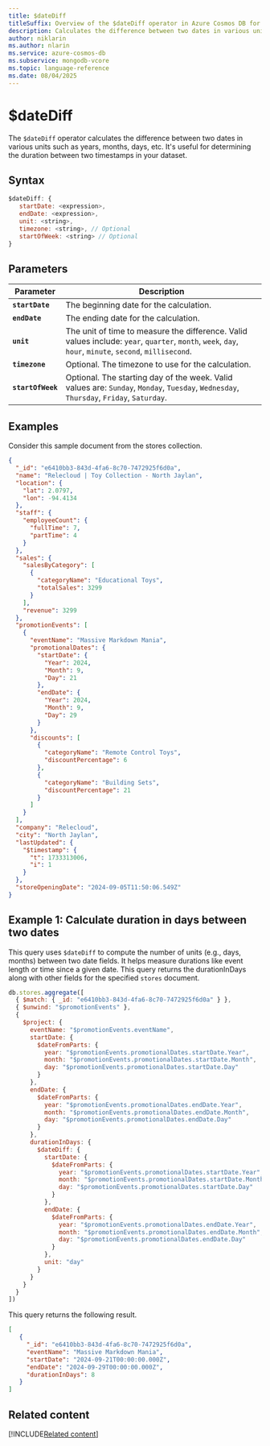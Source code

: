 ```yaml
--- 
title: $dateDiff
titleSuffix: Overview of the $dateDiff operator in Azure Cosmos DB for MongoDB (vCore)
description: Calculates the difference between two dates in various units such as years, months, days, etc.
author: niklarin
ms.author: nlarin
ms.service: azure-cosmos-db
ms.subservice: mongodb-vcore
ms.topic: language-reference
ms.date: 08/04/2025
---
```


# $dateDiff

The `$dateDiff` operator calculates the difference between two dates in various units such as years, months, days, etc. It's useful for determining the duration between two timestamps in your dataset.

## Syntax

```javascript
$dateDiff: {
   startDate: <expression>,
   endDate: <expression>,
   unit: <string>,
   timezone: <string>, // Optional
   startOfWeek: <string> // Optional
}
```

## Parameters

| Parameter | Description |
| --- | --- |
| **`startDate`**| The beginning date for the calculation.|
| **`endDate`**| The ending date for the calculation.|
| **`unit`**| The unit of time to measure the difference. Valid values include: `year`, `quarter`, `month`, `week`, `day`, `hour`, `minute`, `second`, `millisecond`.|
| **`timezone`**| Optional. The timezone to use for the calculation.|
| **`startOfWeek`**| Optional. The starting day of the week. Valid values are: `Sunday`, `Monday`, `Tuesday`, `Wednesday`, `Thursday`, `Friday`, `Saturday`.|

## Examples

Consider this sample document from the stores collection.

```json
{
  "_id": "e6410bb3-843d-4fa6-8c70-7472925f6d0a",
  "name": "Relecloud | Toy Collection - North Jaylan",
  "location": {
    "lat": 2.0797,
    "lon": -94.4134
  },
  "staff": {
    "employeeCount": {
      "fullTime": 7,
      "partTime": 4
    }
  },
  "sales": {
    "salesByCategory": [
      {
        "categoryName": "Educational Toys",
        "totalSales": 3299
      }
    ],
    "revenue": 3299
  },
  "promotionEvents": [
    {
      "eventName": "Massive Markdown Mania",
      "promotionalDates": {
        "startDate": {
          "Year": 2024,
          "Month": 9,
          "Day": 21
        },
        "endDate": {
          "Year": 2024,
          "Month": 9,
          "Day": 29
        }
      },
      "discounts": [
        {
          "categoryName": "Remote Control Toys",
          "discountPercentage": 6
        },
        {
          "categoryName": "Building Sets",
          "discountPercentage": 21
        }
      ]
    }
  ],
  "company": "Relecloud",
  "city": "North Jaylan",
  "lastUpdated": {
    "$timestamp": {
      "t": 1733313006,
      "i": 1
    }
  },
  "storeOpeningDate": "2024-09-05T11:50:06.549Z"
}
```

## Example 1: Calculate duration in days between two dates

This query uses `$dateDiff` to compute the number of units (e.g., days, months) between two date fields. It helps measure durations like event length or time since a given date. This query returns the durationInDays along with other fields for the specified `stores` document.

```javascript
db.stores.aggregate([
  { $match: { _id: "e6410bb3-843d-4fa6-8c70-7472925f6d0a" } },
  { $unwind: "$promotionEvents" },
  {
    $project: {
      eventName: "$promotionEvents.eventName",
      startDate: {
        $dateFromParts: {
          year: "$promotionEvents.promotionalDates.startDate.Year",
          month: "$promotionEvents.promotionalDates.startDate.Month",
          day: "$promotionEvents.promotionalDates.startDate.Day"
        }
      },
      endDate: {
        $dateFromParts: {
          year: "$promotionEvents.promotionalDates.endDate.Year",
          month: "$promotionEvents.promotionalDates.endDate.Month",
          day: "$promotionEvents.promotionalDates.endDate.Day"
        }
      },
      durationInDays: {
        $dateDiff: {
          startDate: {
            $dateFromParts: {
              year: "$promotionEvents.promotionalDates.startDate.Year",
              month: "$promotionEvents.promotionalDates.startDate.Month",
              day: "$promotionEvents.promotionalDates.startDate.Day"
            }
          },
          endDate: {
            $dateFromParts: {
              year: "$promotionEvents.promotionalDates.endDate.Year",
              month: "$promotionEvents.promotionalDates.endDate.Month",
              day: "$promotionEvents.promotionalDates.endDate.Day"
            }
          },
          unit: "day"
        }
      }
    }
  }
])
```

This query returns the following result.

```json
[
   {
     "_id": "e6410bb3-843d-4fa6-8c70-7472925f6d0a",
     "eventName": "Massive Markdown Mania",
     "startDate": "2024-09-21T00:00:00.000Z",
     "endDate": "2024-09-29T00:00:00.000Z",
     "durationInDays": 8
   }
]
```

## Related content

[!INCLUDE[Related content](../includes/related-content.md)]
